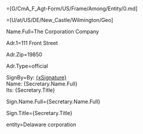 =[G/CmA_F_Agt-Form/US/Frame/Among/Entity/0.md]

=[U/at/US/DE/New_Castle/Wilmington/Geo]

Name.Full=The Corporation Company

Adr.1=111 Front Street

Adr.Zip=19850

Adr.Type=official

SignBy=By: <u>{xSignature}</u><br/>Name: {Secretary.Name.Full}<br/>Its: {Secretary.Title}

Sign.Name.Full={Secretary.Name.Full}

Sign.Title={Secretary.Title}

entity=Delaware corporation